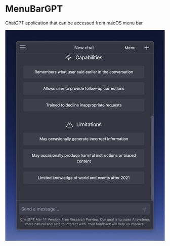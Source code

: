# MenuBarGPT
ChatGPT application that can be accessed from macOS menu bar

![Screenshot](images/app.png)
